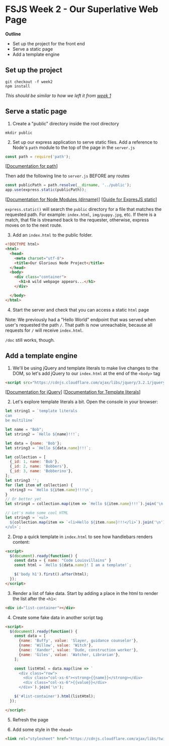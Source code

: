 # FSJS Week 2 - Our Superlative Web Page

**Outline**

* Set up the project for the front end
* Serve a static page
* Add a template engine

## Set up the project
```
git checkout -f week2
npm install
```
_This should be similar to how we left it from [week 1](/CodeLouisville/FSJS-class-project/tree/week1)_


## Serve a static page
1. Create a "public" directory inside the root directory
```
mkdir public
```

2. Set up our express application to serve static files.
Add a reference to Node's `path` module to the top of the page in the `server.js`
```javascript
const path = require('path');
```
[[Documentation for path](https://nodejs.org/api/path.html)]

Then add the following line to `server.js` BEFORE any routes
```javascript
const publicPath = path.resolve(__dirname, '../public');
app.use(express.static(publicPath));
```
[[Documentation for Node Modules (dirname)](https://nodejs.org/api/modules.html)]
[[Guide for ExpresJS static](https://expressjs.com/en/starter/static-files.html)]

`express.static()` will search the `public` directory for a file that matches the requested path. For example: `index.html`, `img/puppy.jpg`, etc.  If there is a match, that file is streamed back to the requester, otherwise, express moves on to the next route.

3. Add an `index.html` to the public folder.
```html
<!DOCTYPE html>
<html>
  <head>
    <meta charset="utf-8">
    <title>Our Glorious Node Project</title>
  </head>
  <body>
    <div class="container">
      <h1>A wild webpage appears...</h1>
    </div>

  </body>
</html>
```

4. Start the server and check that you can access a static `html` page

Note: We previously had a "Hello World" endpoint that was served when user's requested the path `/`.  That path is now unreachable, because all requests for `/` will receive `index.html`.

`/doc` still works, though.


## Add a template engine
1. We'll be using jQuery and template literals to make live changes to the DOM, so let's add jQuery to our `index.html` at the end of the `<body>` tag
```html
<script src="https://cdnjs.cloudflare.com/ajax/libs/jquery/3.2.1/jquery.min.js"></script>
```
[[Documentation for jQuery](https://api.jquery.com/)]
[[Documentation for Template literals](https://developer.mozilla.org/en-US/docs/Web/JavaScript/Reference/Template_literals)]

2. Let's explore template literals a bit.  Open the console in your browser:
```javascript
let string1 = `template literals
can
be multiline`

let name = "Bob";
let string2 = `Hello ${name}!!!`;

let data = {name: 'Bob'};
let string3 = `Hello ${data.name}!!!`;

let collection = [
  {_id: 1, name: 'Bob'},
  {_id: 2, name: 'Bobbers'},
  {_id: 3, name: 'Bobberino'},
];
let string3 '';
for (let item of collection) {
  string3 += `Hello ${item.name}!!!\n`;
}
// Or better yet
let string4 = collection.map(item => `Hello ${item.name}!!!`).join('\n');

// Let's make some cool HTML
let string5 = `<ul>
  ${collection.map(item => `<li>Hello ${item.name}!!!</li>`).join('\n')}
</ul>`;
```

2. Drop a quick template in `index.html` to see how handlebars renders content:
```html
<script>
  $(document).ready(function() {
    const data = { name: "Code Louisvillains" }
    const html = `Hello ${data.name}! I am a template!`;

    $('body h1').first().after(html);
  });
</script>
```

3. Render a list of fake data.  Start by adding a place in the html to render the list after the `<h1>`:
```html
<div id="list-container"></div>
```

4. Create some fake data in another script tag
```html
<script>
  $(document).ready(function() {
    const data = [
      {name: 'Buffy', value: 'Slayer, guidance counselor'},
      {name: 'Willow', value: 'Witch'},
      {name: 'Xander', value: 'Dude, construction worker'},
      {name: 'Giles', value: 'Watcher, Librarian'},
    ];

    const listHtml = data.map(line => `
      <div class="row">
        <div class="col-xs-6"><strong>{{name}}</strong></div>
        <div class="col-xs-6">{{value}}</div>
      </div>`).join('\n');

    $('#list-container').html(listHtml);
  });

</script>
```

5. Refresh the page

6. Add some style in the `<head>`
```html
<link rel="stylesheet" href="https://cdnjs.cloudflare.com/ajax/libs/twitter-bootstrap/3.3.7/css/bootstrap.min.css">
```